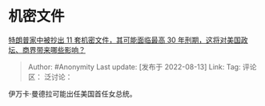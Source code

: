 # 机密文件
[特朗普家中被抄出 11 套机密文件，其可能面临最高 30 年刑期，这将对美国政坛、商界带来哪些影响？](https://www.zhihu.com/question/548217039/answer/2624704640)

> Author: #Anonymity
> Last update: [发布于 2022-08-13]
> Link:
> Tag:
> 评论区：
> 泛讨论：

伊万卡·曼德拉可能出任美国首任女总统。
